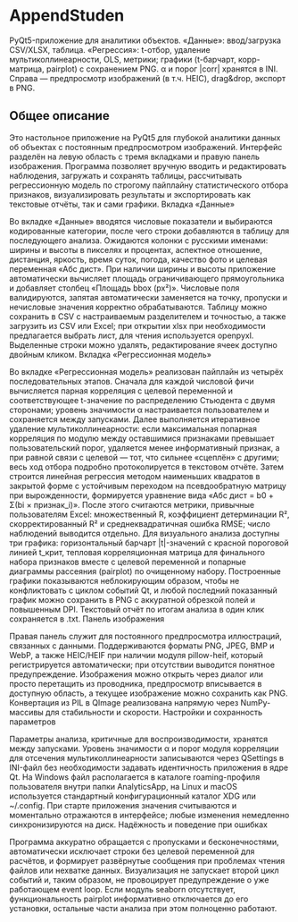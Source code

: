 # AppendStuden
PyQt5-приложение для аналитики объектов. «Данные»: ввод/загрузка CSV/XLSX, таблица. «Регрессия»: t-отбор, удаление мультиколлинеарности, OLS, метрики; графики (t-барчарт, корр-матрица, pairplot) с сохранением PNG. α и порог |corr| хранятся в INI. Справа — предпросмотр изображений (в т.ч. HEIC), drag&amp;drop, экспорт в PNG.

## Общее описание

Это настольное приложение на PyQt5 для глубокой аналитики данных об объектах с постоянным предпросмотром изображений. Интерфейс разделён на левую область с тремя вкладками и правую панель изображения. Программа позволяет вручную вводить и редактировать наблюдения, загружать и сохранять таблицы, рассчитывать регрессионную модель по строгому пайплайну статистического отбора признаков, визуализировать результаты и экспортировать как текстовые отчёты, так и сами графики.
Вкладка «Данные»

Во вкладке «Данные» вводятся числовые показатели и выбираются кодированные категории, после чего строки добавляются в таблицу для последующего анализа. Ожидаются колонки с русскими именами: ширины и высоты в пикселях и процентах, аспектное отношение, дистанция, яркость, время суток, погода, качество фото и целевая переменная «Абс дист». При наличии ширины и высоты приложение автоматически вычисляет площадь ограничивающего прямоугольника и добавляет столбец «Площадь bbox (px²)». Числовые поля валидируются, запятая автоматически заменяется на точку, пропуски и нечисловые значения корректно обрабатываются. Таблицу можно сохранить в CSV с настраиваемым разделителем и точностью, а также загрузить из CSV или Excel; при открытии xlsx при необходимости предлагается выбрать лист, для чтения используется openpyxl. Выделенные строки можно удалять, редактирование ячеек доступно двойным кликом.
Вкладка «Регрессионная модель»

Во вкладке «Регрессионная модель» реализован пайплайн из четырёх последовательных этапов. Сначала для каждой числовой фичи вычисляется парная корреляция с целевой переменной и соответствующее t-значение по распределению Стьюдента с двумя сторонами; уровень значимости α настраивается пользователем и сохраняется между запусками. Далее выполняется итеративное удаление мультиколлинеарности: если максимальная попарная корреляция по модулю между оставшимися признаками превышает пользовательский порог, удаляется менее информативный признак, а при равной связи с целевой — тот, что сильнее «сцеплён» с другими; весь ход отбора подробно протоколируется в текстовом отчёте. Затем строится линейная регрессия методом наименьших квадратов в закрытой форме с устойчивым переходом на псевдообратную матрицу при вырожденности, формируется уравнение вида «Абс дист = b0 + Σ(bi × признак_i)». После этого считаются метрики, привычные пользователям Excel: множественный R, коэффициент детерминации R², скорректированный R² и среднеквадратичная ошибка RMSE; число наблюдений выводится отдельно. Для визуального анализа доступны три графика: горизонтальный барчарт |t|-значений с красной пороговой линией t_крит, тепловая корреляционная матрица для финального набора признаков вместе с целевой переменной и попарные диаграммы рассеяния (pairplot) по очищенному набору. Построенные графики показываются неблокирующим образом, чтобы не конфликтовать с циклом событий Qt, и любой последний показанный график можно сохранить в PNG с аккуратной обрезкой полей и повышенным DPI. Текстовый отчёт по итогам анализа в один клик сохраняется в .txt.
Панель изображения

Правая панель служит для постоянного предпросмотра иллюстраций, связанных с данными. Поддерживаются форматы PNG, JPEG, BMP и WebP, а также HEIC/HEIF при наличии модуля pillow-heif, который регистрируется автоматически; при отсутствии выводится понятное предупреждение. Изображения можно открыть через диалог или просто перетащить из проводника, предпросмотр вписывается в доступную область, а текущее изображение можно сохранить как PNG. Конвертация из PIL в QImage реализована напрямую через NumPy-массивы для стабильности и скорости.
Настройки и сохранность параметров

Параметры анализа, критичные для воспроизводимости, хранятся между запусками. Уровень значимости α и порог модуля корреляции для отсечения мультиколлинеарности записываются через QSettings в INI-файл без необходимости задавать идентичность приложения в ядре Qt. На Windows файл располагается в каталоге roaming-профиля пользователя внутри папки AnalyticsApp, на Linux и macOS используется стандартный конфигурационный каталог XDG или ~/.config. При старте приложения значения считываются и моментально отражаются в интерфейсе; любые изменения немедленно синхронизируются на диск.
Надёжность и поведение при ошибках

Программа аккуратно обращается с пропусками и бесконечностями, автоматически исключает строки без целевой переменной для расчётов, и формирует развёрнутые сообщения при проблемах чтения файлов или нехватке данных. Визуализация не запускает второй цикл событий и, таким образом, не провоцирует предупреждение о уже работающем event loop. Если модуль seaborn отсутствует, функциональность pairplot информативно отключается до его установки, остальные части анализа при этом полноценно работают.
